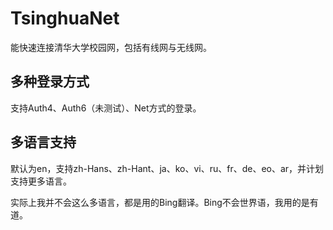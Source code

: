 # TsinghuaNet
能快速连接清华大学校园网，包括有线网与无线网。
## 多种登录方式
支持Auth4、Auth6（未测试）、Net方式的登录。
## 多语言支持
默认为en，支持zh-Hans、zh-Hant、ja、ko、vi、ru、fr、de、eo、ar，并计划支持更多语言。

实际上我并不会这么多语言，都是用的Bing翻译。Bing不会世界语，我用的是有道。
